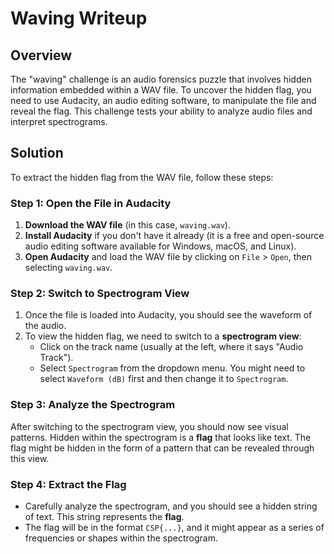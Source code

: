 # Waving Writeup

## Overview

The "waving" challenge is an audio forensics puzzle that involves hidden information embedded within a WAV file. To uncover the hidden flag, you need to use Audacity, an audio editing software, to manipulate the file and reveal the flag. This challenge tests your ability to analyze audio files and interpret spectrograms.

## Solution

To extract the hidden flag from the WAV file, follow these steps:

### Step 1: Open the File in Audacity

1. **Download the WAV file** (in this case, `waving.wav`).
2. **Install Audacity** if you don't have it already (it is a free and open-source audio editing software available for Windows, macOS, and Linux).
3. **Open Audacity** and load the WAV file by clicking on `File` > `Open`, then selecting `waving.wav`.

### Step 2: Switch to Spectrogram View

1. Once the file is loaded into Audacity, you should see the waveform of the audio.
2. To view the hidden flag, we need to switch to a **spectrogram view**:
   - Click on the track name (usually at the left, where it says "Audio Track").
   - Select `Spectrogram` from the dropdown menu. You might need to select `Waveform (dB)` first and then change it to `Spectrogram`.
   
### Step 3: Analyze the Spectrogram

After switching to the spectrogram view, you should now see visual patterns. Hidden within the spectrogram is a **flag** that looks like text. The flag might be hidden in the form of a pattern that can be revealed through this view.

### Step 4: Extract the Flag

- Carefully analyze the spectrogram, and you should see a hidden string of text. This string represents the **flag**.
- The flag will be in the format `CSP{...}`, and it might appear as a series of frequencies or shapes within the spectrogram.
